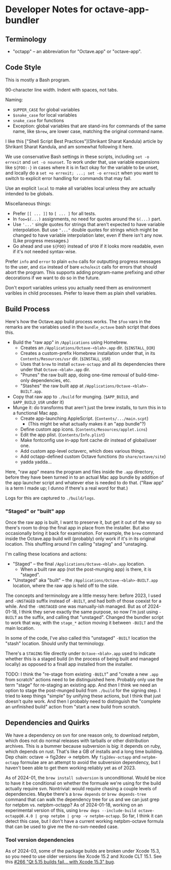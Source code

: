# Developer Notes for octave-app-bundler

## Terminology

* "octapp" – an abbreviation for "Octave.app" or "octave-app".

## Code Style

This is mostly a Bash program.

90-character line width. Indent with spaces, not tabs.

Naming:

* `$UPPER_CASE` for global variables
* `$snake_case` for local variables
* `snake_case` for functions
* Exception: global variables that are stand-ins for commands of the same name, like `$brew`, are lower case, matching the original command name.

I like this ["Shell Script Best Practices"](Shrikant Sharat Kandula) article by Shrikant Sharat Kandula, and am somewhat following it here.

We use conservative Bash settings in these scripts, including `set -o errexit` and `set -o nounset`. To work under that, use variable expansions like `${FOO:-}` in cases where it is in fact okay for the variable to be unset, and locally do a `set +o errexit; ...; set -o errexit` when you want to switch to explicit error handling for commands that may fail.

Use an explicit `local` to make all variables local unless they are actually intended to be globals.

Miscellaneous things:

* Prefer `[[ ... ]]` to `[ ... ]` for all tests.
* In `foo=$(...)` assignments, no need for quotes around the `$(...)` part.
* Use `'...'` single quotes for strings that aren't expected to have variable interpolation. But use `"..."` double quotes for strings which might be changed to have variable interpolation later, even if there isn't any now. (Like progress messages.)
* Go ahead and use `${FOO}` instead of `$FOO` if it looks more readable, even if it's not needed syntax-wise.

Prefer `info` and `error` to plain `echo` calls for outputting progress messages to the user, and `die` instead of bare `echo`/`exit` calls for errors that should abort the program. This supports adding program-name prefixing and other decorations if we want to do so in the future.

Don't export variables unless you actually need them as environment varibles in child processes. Prefer to leave them as plain shell variables.

## Build Process

Here's how the Octave.app build process works. The `$foo` vars in the remarks are the variables used in the `bundle_octave` bash script that does this.

* Build the "raw app" in `/Applications` using Homebrew.
  * Creates an `/Applications/Octave-<blah>.app` dir. (`$INSTALL_DIR`)
  * Creates a custom-prefix Homebrew installation under that, in its `Contents/Resources/usr` dir. (`$INSTALL_USR`)
  * Uses that `brew` to install `octave-octapp` and all its dependencies there under that `Octave-<blah>.app` dir.
  * "Prunes" the raw built app, doing one-time removal of build-time-only dependencies, etc.
  * "Stashes" the raw built app at `/Applications/Octave-<blah>-BUILT.app`.
* Copy that raw app to `./build` for munging. (`$APP_BUILD`, and `$APP_BUILD_USR` under it)
* Munge it: do transforms that aren't just the brew installs, to turn this in to a functional Mac app.
  * Create app-launching AppleScript. (`Contents/.../main.scpt`)
    * (This might be what actually makes it an "app bundle"?)
  * Define custom app icons. (`Contents/Resources/applet.icns`)
  * Edit the app plist. (`Contents/Info.plist`)
  * Make fontconfig use in-app font cache dir instead of global/user one.
  * Add custom app-level octaverc, which does various things.
  * Add octapp-defined custom Octave functions (to `share/octave/site`)
  * yadda yadda...

Here, "raw app" means the program and files inside the `.app` directory, before they have been turned in to an actual Mac app bundle by addition of the app launcher script and whatever else is needed to do that. ("Raw app" is a term I made up; I dunno if there's a real word for that.)

Logs for this are captured to `./build/logs`.

### "Staged" or "built" app

Once the raw app is built, I want to preserve it, but get it out of the way so there's room to drop the final app in place from the installer. But also occasionally bring it back for examination. For example, the `brew` command inside the Octave.app build will (probably) only work if it's in its original location. This shuffling around I'm calling "staging" and "unstaging.

I'm calling these locations and actions:

* "Staged" – the final `/Applications/Octave-<blah>.app` location.
  * When a built raw app (not the post-munging app) is there, it is "staged".
* "Unstaged" aka "built" – the `/Applications/Octave-<blah>-BUILT.app` location, where the raw app is held off to the side.

The concepts and terminology are a little messy here: before 2023, I used and `-UNSTAGED` suffix instead of `-BUILT`, and had both of those coexist for a while. And the `-UNSTAGED` one was manually-ish managed. But as of 2024-01-18, I think they serve exactly the same purpose, so now I'm just using `-BUILT` as the suffix, and calling that "unstaged". Changed the bundler script to work that way, with the `stage_*` action moving it between `-BUILT` and the main location.

In some of the code, I've also called this "unstaged" `-BUILT` location the "stash" location. Should unify that terminology.

There's a `STAGING` file directly under `Octave-<blah>.app` used to indicate whether this is a staged build (in the process of being built and managed locally) as opposed to a finall app installed from the installer.

TODO: I think the "re-stage from existing `-BUILT`" and "create a new `.app` from scratch" actions need to be distinguished here. Probably only use the term "stage" for re-staging an existing app. And *then* I think we need an option to stage the post-munged build from `./build` for the signing step. I tried to keep things "simple" by unifying these actions, but I think that just doesn't quite work. And then I probably need to distinguish the "complete an unfinished build" action from "start a new build from scratch.

## Dependencies and Quirks

We have a dependency on svn for one reason only, to download netpbm, which does not do normal releases with tarballs or other distribution archives. This is a bummer because subversion is big: it depends on ruby, which depends on rust. That's like a GB of installs and a long time building. Dep chain: octave -> fig2dev -> netpbm. My `fig2dev-octapp` and `netpbm-octapp` formulae are an attempt to avoid the subversion dependency, but I haven't been able to get them working reliably yet as of 2023.

As of 2024-01, the `brew install subversion` is unconditional. Would be nice to have it be conditional on whether the formuale we're using for the build actually require svn. Nontrivial: would require chasing a couple levels of dependencies. Maybe there's a `brew depends` or `brew depends-tree` command that can walk the dependency tree for us and we can just grep for netpbm vs. netpbm-octapp? As of 2024-01-18, working on an experimental version of this, using `brew deps --include-build octave-octapp@8.4.0 | grep netpbm | grep -v netpbm-octapp`. So far, I think it can detect this case, but I don't have a current working netpbm-octave formula that can be used to give me the no-svn-needed case.

### Tool version dependencies

As of 2024-03, some of the package builds are broken under Xcode 15.3, so you need to use older versions like Xcode 15.2 and Xcode CLT 15.1. See this [#266 "Qt 5.15 builds fail... with Xcode 15.3" bug](https://github.com/octave-app/octave-app/issues/266).
